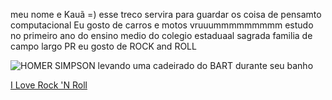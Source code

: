 meu nome e Kauã =)
esse treco servira para guardar os coisa de pensamto computacional
Eu gosto de carros e motos
vruuummmmmmmmm
estudo no primeiro ano do ensino medio do colegio estaduaal sagrada familia de campo largo PR
eu gosto de ROCK and ROLL

![HOMER SIMPSON levando uma cadeirado do BART durante seu banho](https://media1.tenor.com/m/GYjJuzZxkTYAAAAC/stunt-chair.gif)

[I Love Rock 'N Roll](https://www.youtube.com/watch?v=wMsazR6Tnf8)
